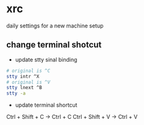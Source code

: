 # xrc
daily settings for a new machine setup

## change terminal shotcut

- update stty sinal binding
```bash
# original is ^C
stty intr ^X
# original is ^V
stty lnext ^B
stty -a
```

- update terminal shortcut

Ctrl + Shift + C -> Ctrl + C
Ctrl + Shift + V -> Ctrl + V
